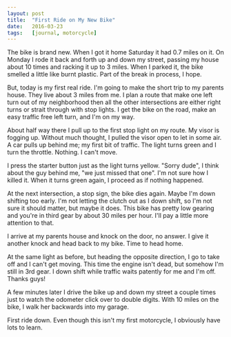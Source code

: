 ```yaml
---
layout: post
title:  "First Ride on My New Bike"
date:   2016-03-23
tags:   [journal, motorcycle]
---
```


The bike is brand new. When I got it home Saturday it had 0.7 miles on it. On Monday I rode it back and forth up and down my street, passing my house about 10 times and racking it up to 3 miles. When I parked it, the bike smelled a little like burnt plastic. Part of the break in process, I hope.

But, today is my first real ride. I'm going to make the short trip to my parents house. They live about 3 miles from me. I plan a route that make one left turn out of my neighborhood then all the other intersections are either right turns or strait through with stop lights. I get the bike on the road, make an easy traffic free left turn, and I'm on my way.

About half way there I pull up to the first stop light on my route. My visor is fogging up. Without much thought, I pulled the visor open to let in some air. A car pulls up behind me; my first bit of traffic. The light turns green and I turn the throttle. Nothing. I can't move.

I press the starter button just as the light turns yellow. "Sorry dude", I think about the guy behind me, "we just missed that one". I'm not sure how I killed it. When it turns green again, I proceed as if nothing happened.

At the next intersection, a stop sign, the bike dies again. Maybe I'm down shifting too early. I'm not letting the clutch out as I down shift, so I'm not sure it should matter, but maybe it does. This bike has pretty low gearing and you're in third gear by about 30 miles per hour. I'll pay a little more attention to that.

I arrive at my parents house and knock on the door, no answer. I give it another knock and head back to my bike. Time to head home.

At the same light as before, but heading the opposite direction, I go to take off and I can't get moving. This time the engine isn't dead, but somehow I'm still in 3rd gear. I down shift while traffic waits patently for me and I'm off. Thanks guys!

A few minutes later I drive the bike up and down my street a couple times just to watch the odometer click over to double digits. With 10 miles on the bike, I walk her backwards into my garage.

First ride down. Even though this isn't my first motorcycle, I obviously have lots to learn.